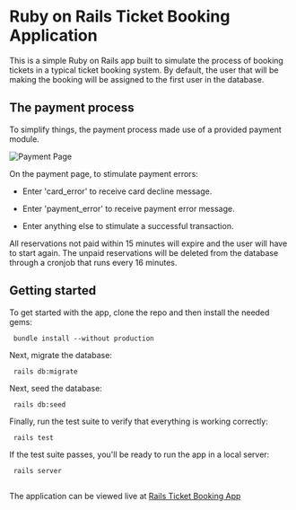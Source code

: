 # Ruby on Rails Ticket Booking Application

This is a simple Ruby on Rails app built to simulate the process of booking tickets in a typical ticket booking system. By default, the user that will be making the booking will be assigned to the first user in the database.

## The payment process

To simplify things, the payment process made use of a provided payment module.

![Payment Page](https://i.ibb.co/RcV7wTf/Screen-Shot-2019-08-25-at-23-07-03.png)

On the payment page, to stimulate payment errors:

- Enter 'card_error' to receive card decline message.

- Enter 'payment_error' to receive payment error message.

- Enter anything else to stimulate a successful transaction.

All reservations not paid within 15 minutes will expire and the user will have to start again. The unpaid reservations will be deleted from the database through a cronjob that runs every 16 minutes.

## Getting started

To get started with the app, clone the repo and then install the needed gems:

```console
 bundle install --without production
```

Next, migrate the database:

```console
 rails db:migrate
```

Next, seed the database:

```console
 rails db:seed
```

Finally, run the test suite to verify that everything is working correctly:

```console
 rails test
```

If the test suite passes, you'll be ready to run the app in a local server:

```console
 rails server
```

##

The application can be viewed live at [Rails Ticket Booking App](https://stormy-reef-25660.herokuapp.com/)
